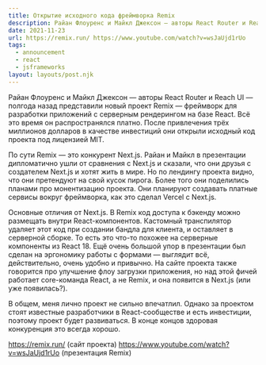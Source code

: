```yaml
---
title: Открытие исходного кода фреймворка Remix
description: Райан Флоуренс и Майкл Джексон — авторы React Router и Reach UI — открыли исходный код фреймворка Remix под лицензией MIT
date: 2021-11-23
url: https://remix.run/ https://www.youtube.com/watch?v=wsJaUjd1rUo
tags:
  - announcement 
  - react 
  - jsframeworks
layout: layouts/post.njk
---
```

Райан Флоуренс и Майкл Джексон — авторы React Router и Reach UI — полгода назад представили новый проект Remix — фреймворк для разработки приложений с серверным рендерингом на базе React. Всё это время он распространялся платно. После привлечения трёх миллионов долларов в качестве инвестиций они открыли исходный код проекта под лицензией MIT.

По сути Remix — это конкурент Next.js. Райан и Майкл в презентации дипломатично ушли от сравнения с Next.js и сказали, что они друзья с создателем Next.js и хотят жить в мире. Но по лендингу проекта видно, что они претендуют на свой кусок пирога. Более того они поделились планами про монентизацию проекта. Они планируют создавать платные сервисы вокруг фреймворка, как это сделал Vercel с Next.js.

Основные отличия от Next.js. В Remix код доступа к бэкенду можно размещать внутри React-компонентов. Кастомный транспилятор удаляет этот код при создании бандла для клиента, и оставляет в серверной сборке. То есть это что-то похожее на серверные компоненты из React 18. Ещё очень большой упор в презентации был сделан на эргономику работы с формами — выглядит всё, действительно, очень удобно и привычно. На сайте проекта также говорится про улучшение флоу загрузки приложения, но над этой фичей работает core-команда React, а не Remix, и она появится в Next.js (или уже появилась?).

В общем, меня лично проект не сильно впечатлил. Однако за проектом стоят известные разработчики в React-сообществе и есть инвестиции, поэтому проект будет развиваться. В конце концов здоровая конкуренция это всегда хорошо.

https://remix.run/ (сайт проекта)
https://www.youtube.com/watch?v=wsJaUjd1rUo (презентация Remix)
